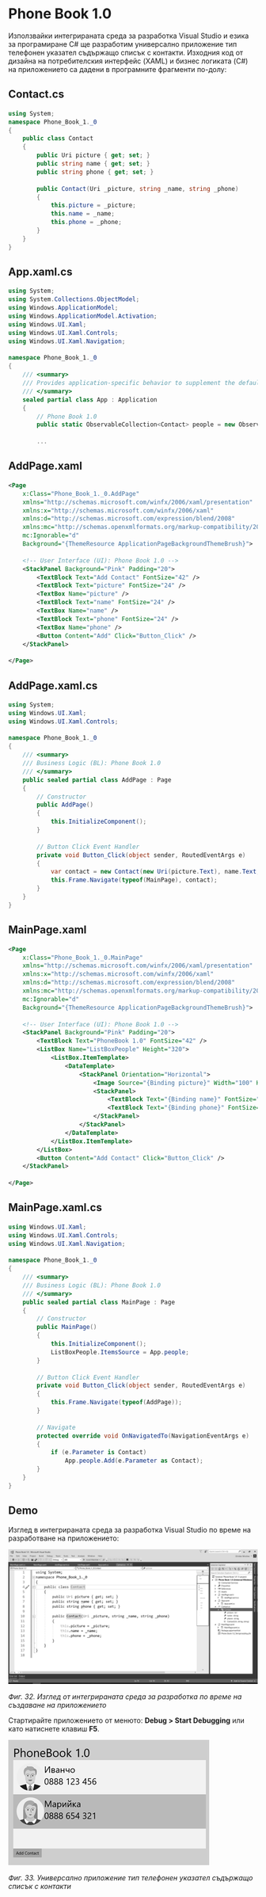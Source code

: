 # Phone Book 1.0

Използвайки интегрираната среда за разработка Visual Studio и езика за програмиране C\# ще разработим универсално приложение тип телефонен указател съдържащо списък с контакти. Изходния код от дизайна на потребителския интерфейс \(XAML\) и бизнес логиката \(C\#\) на приложението са дадени в програмните фрагменти по-долу:

## Contact.cs

```csharp
using System;
namespace Phone_Book_1._0
{
    public class Contact
    {
        public Uri picture { get; set; }
        public string name { get; set; }
        public string phone { get; set; }

        public Contact(Uri _picture, string _name, string _phone)
        {
            this.picture = _picture;
            this.name = _name;
            this.phone = _phone;
        }
    }
}
```

## App.xaml.cs

```csharp
using System;
using System.Collections.ObjectModel;
using Windows.ApplicationModel;
using Windows.ApplicationModel.Activation;
using Windows.UI.Xaml;
using Windows.UI.Xaml.Controls;
using Windows.UI.Xaml.Navigation;

namespace Phone_Book_1._0
{
    /// <summary>
    /// Provides application-specific behavior to supplement the default Application class.
    /// </summary>
    sealed partial class App : Application
    {
        // Phone Book 1.0
        public static ObservableCollection<Contact> people = new ObservableCollection<Contact>();

        ...
```

## AddPage.xaml

```xml
<Page
    x:Class="Phone_Book_1._0.AddPage"
    xmlns="http://schemas.microsoft.com/winfx/2006/xaml/presentation"
    xmlns:x="http://schemas.microsoft.com/winfx/2006/xaml"
    xmlns:d="http://schemas.microsoft.com/expression/blend/2008"
    xmlns:mc="http://schemas.openxmlformats.org/markup-compatibility/2006"
    mc:Ignorable="d"
    Background="{ThemeResource ApplicationPageBackgroundThemeBrush}">

    <!-- User Interface (UI): Phone Book 1.0 -->
    <StackPanel Background="Pink" Padding="20">
        <TextBlock Text="Add Contact" FontSize="42" />
        <TextBlock Text="picture" FontSize="24" />
        <TextBox Name="picture" />
        <TextBlock Text="name" FontSize="24" />
        <TextBox Name="name" />
        <TextBlock Text="phone" FontSize="24" />
        <TextBox Name="phone" />
        <Button Content="Add" Click="Button_Click" />
    </StackPanel>

</Page>
```

## AddPage.xaml.cs

```csharp
using System;
using Windows.UI.Xaml;
using Windows.UI.Xaml.Controls;

namespace Phone_Book_1._0
{
    /// <summary>
    /// Business Logic (BL): Phone Book 1.0
    /// </summary>
    public sealed partial class AddPage : Page
    {
        // Constructor
        public AddPage()
        {
            this.InitializeComponent();
        }

        // Button Click Event Handler
        private void Button_Click(object sender, RoutedEventArgs e)
        {
            var contact = new Contact(new Uri(picture.Text), name.Text, phone.Text);
            this.Frame.Navigate(typeof(MainPage), contact);
        }
    }
}
```

## MainPage.xaml

```xml
<Page
    x:Class="Phone_Book_1._0.MainPage"
    xmlns="http://schemas.microsoft.com/winfx/2006/xaml/presentation"
    xmlns:x="http://schemas.microsoft.com/winfx/2006/xaml"
    xmlns:d="http://schemas.microsoft.com/expression/blend/2008"
    xmlns:mc="http://schemas.openxmlformats.org/markup-compatibility/2006"
    mc:Ignorable="d"
    Background="{ThemeResource ApplicationPageBackgroundThemeBrush}">

    <!-- User Interface (UI): Phone Book 1.0 -->
    <StackPanel Background="Pink" Padding="20">
        <TextBlock Text="PhoneBook 1.0" FontSize="42" />
        <ListBox Name="ListBoxPeople" Height="320">
            <ListBox.ItemTemplate>
                <DataTemplate>
                    <StackPanel Orientation="Horizontal">
                        <Image Source="{Binding picture}" Width="100" Height="100" />
                        <StackPanel>
                            <TextBlock Text="{Binding name}" FontSize="32" />
                            <TextBlock Text="{Binding phone}" FontSize="32" />
                        </StackPanel>
                    </StackPanel>
                </DataTemplate>
            </ListBox.ItemTemplate>
        </ListBox>
        <Button Content="Add Contact" Click="Button_Click" />
    </StackPanel>

</Page>
```

## MainPage.xaml.cs

```csharp
using Windows.UI.Xaml;
using Windows.UI.Xaml.Controls;
using Windows.UI.Xaml.Navigation;

namespace Phone_Book_1._0
{
    /// <summary>
    /// Business Logic (BL): Phone Book 1.0
    /// </summary>
    public sealed partial class MainPage : Page
    {
        // Constructor
        public MainPage()
        {
            this.InitializeComponent();
            ListBoxPeople.ItemsSource = App.people;
        }
		
        // Button Click Event Handler
        private void Button_Click(object sender, RoutedEventArgs e)
        {
            this.Frame.Navigate(typeof(AddPage));
        }
		
        // Navigate
        protected override void OnNavigatedTo(NavigationEventArgs e)
        {
            if (e.Parameter is Contact)
                App.people.Add(e.Parameter as Contact);
        }
    }
}
```

## Demo

Изглед в интегрираната среда за разработка Visual Studio по време на разработване на приложението:

![](/chapter1/32.png)

_Фиг. 32. Изглед от интегрираната среда за разработка по време на създаване на приложението_

Стартирайте приложението от менюто: **Debug &gt; Start Debugging** или като натиснете клавиш **F5**.

![](/chapter1/33.png)

_Фиг. 33. Универсално приложение тип телефонен указател съдържащо списък с контакти_

